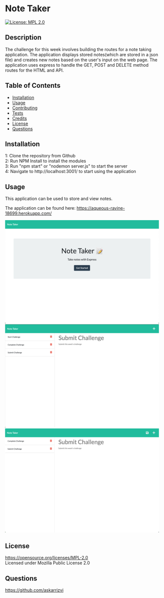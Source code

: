 # Note Taker
  [![License: MPL 2.0](https://img.shields.io/badge/License-MPL%202.0-brightgreen.svg)](https://opensource.org/licenses/MPL-2.0)

  ## Description
  The challenge for this week involves building the routes for a note taking application. The application displays stored notes(which are stored in a json file) and creates new notes based on the user's input on the web page. The application uses express to handle the GET, POST and DELETE method routes for the HTML and API.

  ## Table of Contents

* [Installation](#installation)
* [Usage](#usage)
* [Contributing](#contributing)
* [Tests](#tests)
* [Credits](#credits)
* [License](#license)
* [Questions](#questions)

## Installation
1: Clone the repository from Github<br />2:  Run NPM Install to install the modules<br />3:  Run "npm start" or "nodemon server.js" to start the server<br />4:  Navigate to http://localhost:3001/ to start using the application<br />

## Usage
This application can be used to store and view notes.

The application can be found here: https://aqueous-ravine-18699.herokuapp.com/

![picture](screenshot/ss1.png)
![picture](screenshot/ss2.png)
![picture](screenshot/ss3.png)


## License
https://opensource.org/licenses/MPL-2.0 <br />
Licensed under Mozilla Public License 2.0

## Questions
https://github.com/askarrizvi <br />
